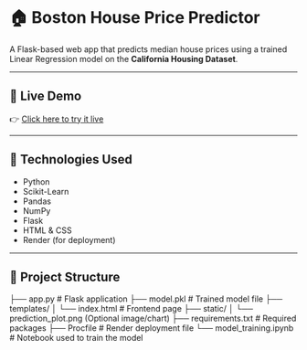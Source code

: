 # 🏠 Boston House Price Predictor

A Flask-based web app that predicts median house prices using a trained Linear Regression model on the **California Housing Dataset**.

---

## 🚀 Live Demo

👉 [Click here to try it live](https://boston-house-price-predictor-1-py52.onrender.com)

---

## 🧠 Technologies Used

- Python
- Scikit-Learn
- Pandas
- NumPy
- Flask
- HTML & CSS
- Render (for deployment)

---

## 📂 Project Structure

├── app.py # Flask application
├── model.pkl # Trained model file
├── templates/
│ └── index.html # Frontend page
├── static/
│ └── prediction_plot.png (Optional image/chart)
├── requirements.txt # Required packages
├── Procfile # Render deployment file
└── model_training.ipynb # Notebook used to train the model

